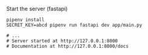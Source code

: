 Start the server (fastapi)

```shell
pipenv install
SECRET_KEY=abcd pipenv run fastapi dev app/main.py

# ...
# Server started at http://127.0.0.1:8000
# Documentation at http://127.0.0.1:8000/docs

```
